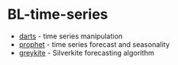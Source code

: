 # BL-time-series

- [darts](https://unit8co.github.io/darts/) - time series manipulation
- [prophet](https://github.com/facebook/prophet) - time series forecast and seasonality
- [greykite](https://github.com/linkedin/greykite) - Silverkite forecasting algorithm
